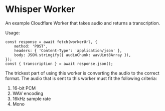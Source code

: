 # Whisper Worker

An example Cloudflare Worker that takes audio and returns a transcription.

Usage:

```
const response = await fetch(workerUrl, {
    method: 'POST',
    headers: { 'Content-Type': 'application/json' },
    body: JSON.stringify({ audioChunk: wavUint8Array }),
});
const { transcription } = await response.json();
```

The trickest part of using this worker is converting the audio to the correct format. The audio that is sent to this worker must fit the following criteria:

1. 16-bit PCM
2. WAV encoding
3. 16kHz sample rate
4. Mono
